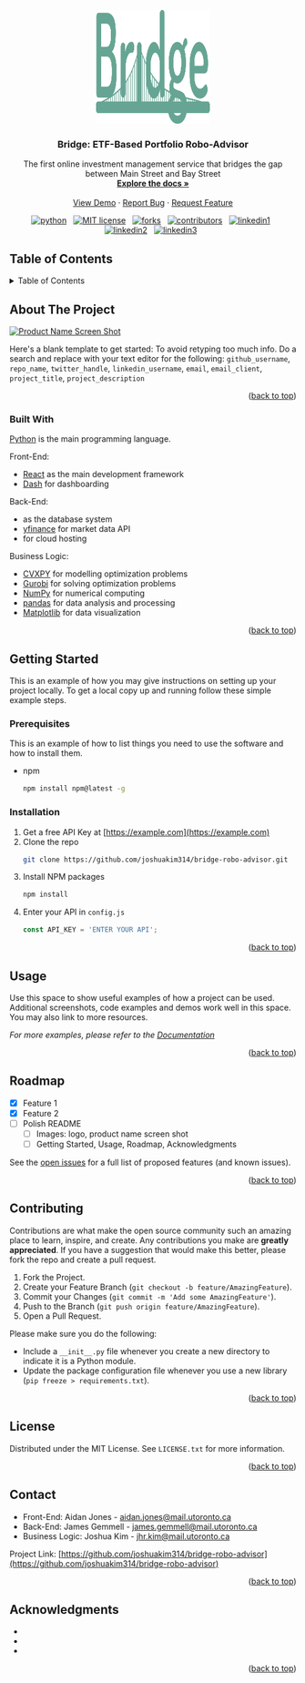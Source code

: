 <div id="top"></div>

<!-- PROJECT LOGO -->
<br />
<div align="center">
  <a href="https://github.com/joshuakim314/bridge-robo-advisor">
    <img src="media/BridgeLogo.svg" alt="Logo" width="200" height="200">
  </a>

<h3 align="center">Bridge: ETF-Based Portfolio Robo-Advisor</h3>

  <p align="center">
    The first online investment management service that bridges the gap between Main Street and Bay Street
    <br />
    <a href="https://github.com/joshuakim314/bridge-robo-advisor"><strong>Explore the docs »</strong></a>
    <br />
    <br />
    <a href="https://github.com/joshuakim314/bridge-robo-advisor">View Demo</a>
    ·
    <a href="https://github.com/joshuakim314/bridge-robo-advisor/issues">Report Bug</a>
    ·
    <a href="https://github.com/joshuakim314/bridge-robo-advisor/issues">Request Feature</a>
  </p>
</div>


<!-- PROJECT SHIELDS -->
<!--
*** I'm using markdown "reference style" links for readability.
*** Reference links are enclosed in brackets [ ] instead of parentheses ( ).
*** See the bottom of this document for the declaration of the reference variables
*** for contributors-url, forks-url, etc. This is an optional, concise syntax you may use.
*** https://www.markdownguide.org/basic-syntax/#reference-style-links
-->
<p align="center">
    <a href="https://www.python.org/">
        <img src="https://img.shields.io/badge/python-v3-brightgreen.svg?style=flat-square"
            alt="python"></a> &nbsp;
    <a href="https://github.com/joshuakim314/bridge-robo-advisor/blob/master/LICENSE">
        <img src="https://img.shields.io/github/license/joshuakim314/bridge-robo-advisor.svg?style=flat-square"
            alt="MIT license"></a> &nbsp;
    <a href="https://github.com/joshuakim314/bridge-robo-advisor/network/members">
      <img src="https://img.shields.io/github/forks/joshuakim314/bridge-robo-advisor.svg?style=flat-square"
            alt="forks"></a> &nbsp;
<!--
***    <a href="https://github.com/joshuakim314/bridge-robo-advisor/stargazers">
***      <img src="https://img.shields.io/github/stars/joshuakim314/bridge-robo-advisor.svg?style=flat-square"
***            alt="stargazers"></a> &nbsp;
***    <a href="https://github.com/joshuakim314/bridge-robo-advisor/issues">
***      <img src="https://img.shields.io/github/issues/joshuakim314/bridge-robo-advisor.svg?style=flat-square"
***            alt=""></a> &nbsp;
-->
    <a href="https://github.com/joshuakim314/bridge-robo-advisor/graphs/contributors">
      <img src="https://img.shields.io/github/contributors/joshuakim314/bridge-robo-advisor.svg?style=flat-square"
            alt="contributors"></a> &nbsp;
    <a href="https://linkedin.com/in/joshuakim314">
      <img src="https://img.shields.io/badge/-Joshua%20Kim-lightgrey?style=flat-square&logo=linkedin&colorB=555"
            alt="linkedin1"></a> &nbsp;
    <a href="https://linkedin.com/in/aidanjones55">
      <img src="https://img.shields.io/badge/-Aidan%20Jones-lightgrey?style=flat-square&logo=linkedin&colorB=555"
            alt="linkedin2"></a> &nbsp;
    <a href="https://linkedin.com/in/james-gemmell-7162b417a">
      <img src="https://img.shields.io/badge/-James%20Gemmell-lightgrey?style=flat-square&logo=linkedin&colorB=555"
            alt="linkedin3"></a> &nbsp;
</p>


<!-- TABLE OF CONTENTS -->
## Table of Contents
<details>
  <summary>Table of Contents</summary>
  <ol>
    <li>
      <a href="#about-the-project">About The Project</a>
      <ul>
        <li><a href="#built-with">Built With</a></li>
      </ul>
    </li>
    <li>
      <a href="#getting-started">Getting Started</a>
      <ul>
        <li><a href="#prerequisites">Prerequisites</a></li>
        <li><a href="#installation">Installation</a></li>
      </ul>
    </li>
    <li><a href="#usage">Usage</a></li>
    <li><a href="#roadmap">Roadmap</a></li>
    <li><a href="#contributing">Contributing</a></li>
    <li><a href="#license">License</a></li>
    <li><a href="#contact">Contact</a></li>
    <li><a href="#acknowledgments">Acknowledgments</a></li>
  </ol>
</details>



<!-- ABOUT THE PROJECT -->
## About The Project

[![Product Name Screen Shot][product-screenshot]](https://example.com)

Here's a blank template to get started: To avoid retyping too much info. Do a search and replace with your text editor for the following: `github_username`, `repo_name`, `twitter_handle`, `linkedin_username`, `email`, `email_client`, `project_title`, `project_description`

<p align="right">(<a href="#top">back to top</a>)</p>



### Built With

[Python](https://www.python.org/) is the main programming language.

Front-End:
* [React](https://reactjs.org/) as the main development framework
* [Dash](https://plotly.com/dash/) for dashboarding

Back-End:
* []() as the database system
* [yfinance](https://pypi.org/project/yfinance/) for market data API
* []() for cloud hosting

Business Logic:
* [CVXPY](https://www.cvxpy.org/) for modelling optimization problems
* [Gurobi](https://www.gurobi.com/) for solving optimization problems
* [NumPy](https://numpy.org/) for numerical computing
* [pandas](https://pandas.pydata.org/) for data analysis and processing
* [Matplotlib](https://matplotlib.org/) for data visualization

<p align="right">(<a href="#top">back to top</a>)</p>



<!-- GETTING STARTED -->
## Getting Started

This is an example of how you may give instructions on setting up your project locally.
To get a local copy up and running follow these simple example steps.

### Prerequisites

This is an example of how to list things you need to use the software and how to install them.
* npm
  ```sh
  npm install npm@latest -g
  ```

### Installation

1. Get a free API Key at [https://example.com](https://example.com)
2. Clone the repo
   ```sh
   git clone https://github.com/joshuakim314/bridge-robo-advisor.git
   ```
3. Install NPM packages
   ```sh
   npm install
   ```
4. Enter your API in `config.js`
   ```js
   const API_KEY = 'ENTER YOUR API';
   ```

<p align="right">(<a href="#top">back to top</a>)</p>



<!-- USAGE EXAMPLES -->
## Usage

Use this space to show useful examples of how a project can be used. Additional screenshots, code examples and demos work well in this space. You may also link to more resources.

_For more examples, please refer to the [Documentation](https://example.com)_

<p align="right">(<a href="#top">back to top</a>)</p>



<!-- ROADMAP -->
## Roadmap

- [x] Feature 1
- [x] Feature 2
- [ ] Polish README
    - [ ] Images: logo, product name screen shot
    - [ ] Getting Started, Usage, Roadmap, Acknowledgments

See the [open issues](https://github.com/joshuakim314/bridge-robo-advisor/issues) for a full list of proposed features (and known issues).

<p align="right">(<a href="#top">back to top</a>)</p>



<!-- CONTRIBUTING -->
## Contributing

Contributions are what make the open source community such an amazing place to learn, inspire, and create. Any contributions you make are **greatly appreciated**. If you have a suggestion that would make this better, please fork the repo and create a pull request. 

1. Fork the Project.
2. Create your Feature Branch (`git checkout -b feature/AmazingFeature`).
3. Commit your Changes (`git commit -m 'Add some AmazingFeature'`).
4. Push to the Branch (`git push origin feature/AmazingFeature`).
5. Open a Pull Request.

Please make sure you do the following:

* Include a `__init__.py` file whenever you create a new directory to indicate it is a Python module.
* Update the package configuration file whenever you use a new library (`pip freeze > requirements.txt`).

<p align="right">(<a href="#top">back to top</a>)</p>



<!-- LICENSE -->
## License

Distributed under the MIT License. See `LICENSE.txt` for more information.

<p align="right">(<a href="#top">back to top</a>)</p>



<!-- CONTACT -->
## Contact

* Front-End: Aidan Jones - aidan.jones@mail.utoronto.ca
* Back-End: James Gemmell - james.gemmell@mail.utoronto.ca
* Business Logic: Joshua Kim - jhr.kim@mail.utoronto.ca

Project Link: [https://github.com/joshuakim314/bridge-robo-advisor](https://github.com/joshuakim314/bridge-robo-advisor)

<p align="right">(<a href="#top">back to top</a>)</p>



<!-- ACKNOWLEDGMENTS -->
## Acknowledgments

* []()
* []()
* []()

<p align="right">(<a href="#top">back to top</a>)</p>



<!-- MARKDOWN LINKS & IMAGES -->
<!-- https://www.markdownguide.org/basic-syntax/#reference-style-links -->
[product-screenshot]: images/screenshot.png